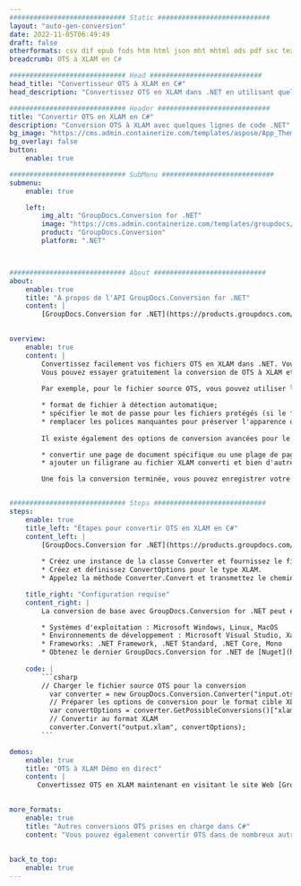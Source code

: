 ```yaml
---
############################# Static ############################
layout: "auto-gen-conversion"
date: 2022-11-05T06:49:49
draft: false
otherformats: csv dif epub fods htm html json mht mhtml ods pdf sxc tex tsv xlam xls xlsb xlsm xlsx xlt xltm xltx xml xps
breadcrumb: OTS à XLAM en C#

############################# Head ############################
head_title: "Convertisseur OTS à XLAM en C#"
head_description: "Convertissez OTS en XLAM dans .NET en utilisant quelques lignes de code. Utilisez l'API de conversion de documents GroupDocs pour convertir plus de 160 formats de fichiers."

############################# Header ############################
title: "Convertir OTS en XLAM en C#"
description: "Conversion OTS à XLAM avec quelques lignes de code .NET"
bg_image: "https://cms.admin.containerize.com/templates/aspose/App_Themes/V3/images/bg/header1.png"
bg_overlay: false
button:
    enable: true

############################# SubMenu ############################
submenu:
    enable: true

    left:
        img_alt: "GroupDocs.Conversion for .NET"
        image: "https://cms.admin.containerize.com/templates/groupdocs/images/product-logos/90x90-noborder/groupdocs-conversion-net.png"
        product: "GroupDocs.Conversion"
        platform: ".NET"



############################# About ############################
about:
    enable: true
    title: "À propos de l'API GroupDocs.Conversion for .NET"
    content: |
        [GroupDocs.Conversion for .NET](https://products.groupdocs.com/conversion/net/) peut être utilisé pour convertir Microsoft Word, Excel, PowerPoint, PDF, Visio et d'autres formats. GroupDocs.Conversion est une API autonome adaptée aux systèmes back-end et internes nécessitant des performances élevées. Il ne dépend d'aucun logiciel tel que Microsoft ou Open Office.
    

overview:
    enable: true
    content: |
        Convertissez facilement vos fichiers OTS en XLAM dans .NET. Vous pouvez utiliser seulement quelques lignes de code C# dans n'importe quelle plate-forme de votre choix comme - Windows, Linux, macOS.
        Vous pouvez essayer gratuitement la conversion de OTS à XLAM et évaluer la qualité des résultats de conversion. En plus des scénarios de conversion de fichiers simples, vous pouvez essayer des options plus avancées pour charger le fichier source OTS et pour enregistrer le résultat de sortie XLAM. 
        
        Par exemple, pour le fichier source OTS, vous pouvez utiliser les options de chargement suivantes :

        * format de fichier à détection automatique;
        * spécifier le mot de passe pour les fichiers protégés (si le format de fichier le prend en charge);
        * remplacer les polices manquantes pour préserver l'apparence du document.
        
        Il existe également des options de conversion avancées pour le fichier XLAM :

        * convertir une page de document spécifique ou une plage de pages;
        * ajouter un filigrane au fichier XLAM converti et bien d'autres.

        Une fois la conversion terminée, vous pouvez enregistrer votre fichier XLAM dans le chemin du fichier local ou dans tout stockage tiers tel que FTP, Amazon S3, Google Drive, Dropbox, etc. Veuillez noter - pour convertir OTS en XLAM aucun logiciel supplémentaire n'est nécessaire - comme MS Office, Open Office, Adobe Acrobat Reader, etc.


############################# Steps ############################
steps:
    enable: true
    title_left: "Étapes pour convertir OTS en XLAM en C#"
    content_left: |
        [GroupDocs.Conversion for .NET](https://products.groupdocs.com/conversion/net/) permet aux développeurs de convertir facilement un fichier OTS en XLAM avec quelques lignes de code.
        
        * Créez une instance de la classe Converter et fournissez le fichier OTS avec le chemin complet
        * Créez et définissez ConvertOptions pour le type XLAM.
        * Appelez la méthode Converter.Convert et transmettez le chemin complet et le format (XLAM) en tant que paramètre

    title_right: "Configuration requise"
    content_right: |
        La conversion de base avec GroupDocs.Conversion for .NET peut être effectuée en quelques étapes simples. Nos API sont prises en charge sur toutes les principales plates-formes et systèmes d'exploitation. Avant d'exécuter le code ci-dessous, assurez-vous que les prérequis suivants sont installés sur votre système.

        * Systèmes d'exploitation : Microsoft Windows, Linux, MacOS
        * Environnements de développement : Microsoft Visual Studio, Xamarin, MonoDevelop
        * Frameworks: .NET Framework, .NET Standard, .NET Core, Mono
        * Obtenez le dernier GroupDocs.Conversion for .NET de [Nuget](https://www.nuget.org/packages/groupdocs.conversion)
         
    code: |
        ```csharp    
        // Charger le fichier source OTS pour la conversion
          var converter = new GroupDocs.Conversion.Converter("input.ots");
          // Préparer les options de conversion pour le format cible XLAM
          var convertOptions = converter.GetPossibleConversions()["xlam"].ConvertOptions;
          // Convertir au format XLAM
          converter.Convert("output.xlam", convertOptions);
        ```

demos:
    enable: true
    title: "OTS à XLAM Démo en direct"
    content: |
       Convertissez OTS en XLAM maintenant en visitant le site Web [GroupDocs.Conversion App](https://products.groupdocs.app/conversion/family). La démo en ligne présente les avantages suivants
          

more_formats:
    enable: true
    title: "Autres conversions OTS prises en charge dans C#"
    content: "Vous pouvez également convertir OTS dans de nombreux autres formats de fichiers. Veuillez consulter la liste ci-dessous."
       
       
back_to_top:
    enable: true
---
```

